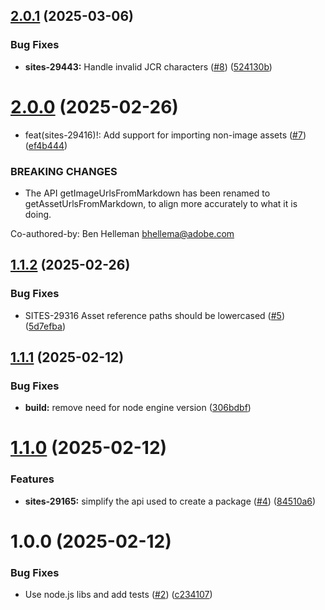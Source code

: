 ## [2.0.1](https://github.com/adobe/helix-importer-jcr-packaging/compare/v2.0.0...v2.0.1) (2025-03-06)


### Bug Fixes

* **sites-29443:** Handle invalid JCR characters ([#8](https://github.com/adobe/helix-importer-jcr-packaging/issues/8)) ([524130b](https://github.com/adobe/helix-importer-jcr-packaging/commit/524130be1147cd18c281aa3abf8bd4647160099f))

# [2.0.0](https://github.com/adobe/helix-importer-jcr-packaging/compare/v1.1.2...v2.0.0) (2025-02-26)


* feat(sites-29416)!: Add support for importing non-image assets ([#7](https://github.com/adobe/helix-importer-jcr-packaging/issues/7)) ([ef4b444](https://github.com/adobe/helix-importer-jcr-packaging/commit/ef4b444785280eeaf5bab42af3a41109e60bcf25))


### BREAKING CHANGES

* The API getImageUrlsFromMarkdown has been renamed to getAssetUrlsFromMarkdown, to align more accurately to what it is doing.

Co-authored-by: Ben Helleman <bhellema@adobe.com>

## [1.1.2](https://github.com/adobe/helix-importer-jcr-packaging/compare/v1.1.1...v1.1.2) (2025-02-26)


### Bug Fixes

* SITES-29316 Asset reference paths should be lowercased ([#5](https://github.com/adobe/helix-importer-jcr-packaging/issues/5)) ([5d7efba](https://github.com/adobe/helix-importer-jcr-packaging/commit/5d7efbae6a063a81e55649b6eec940e3f42471ba))

## [1.1.1](https://github.com/adobe/helix-importer-jcr-packaging/compare/v1.1.0...v1.1.1) (2025-02-12)


### Bug Fixes

* **build:** remove need for node engine version ([306bdbf](https://github.com/adobe/helix-importer-jcr-packaging/commit/306bdbf868e31ba0b942eeaf23372cecfb232f81))

# [1.1.0](https://github.com/adobe/helix-importer-jcr-packaging/compare/v1.0.0...v1.1.0) (2025-02-12)


### Features

* **sites-29165:** simplify the api used to create a package ([#4](https://github.com/adobe/helix-importer-jcr-packaging/issues/4)) ([84510a6](https://github.com/adobe/helix-importer-jcr-packaging/commit/84510a65449343cb7498373aa036d562243ede59))

# 1.0.0 (2025-02-12)


### Bug Fixes

* Use node.js libs and add tests ([#2](https://github.com/adobe/helix-importer-jcr-packaging/issues/2)) ([c234107](https://github.com/adobe/helix-importer-jcr-packaging/commit/c234107f688926bdd50316701027ec92701f60dd))
